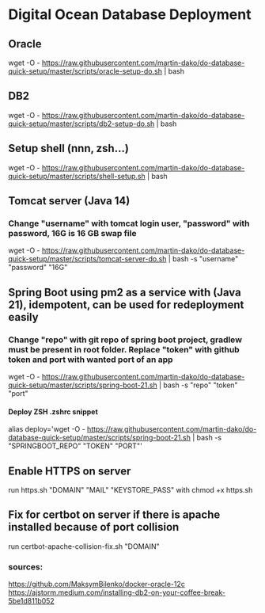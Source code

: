 # Digital Ocean Database Deployment


## Oracle
wget -O - https://raw.githubusercontent.com/martin-dako/do-database-quick-setup/master/scripts/oracle-setup-do.sh | bash



## DB2
wget -O - https://raw.githubusercontent.com/martin-dako/do-database-quick-setup/master/scripts/db2-setup-do.sh | bash

## Setup shell (nnn, zsh...)
wget -O - https://raw.githubusercontent.com/martin-dako/do-database-quick-setup/master/scripts/shell-setup.sh | bash


## Tomcat server (Java 14)
### Change "username" with tomcat login user, "password" with password, 16G is 16 GB swap file 
wget -O - https://raw.githubusercontent.com/martin-dako/do-database-quick-setup/master/scripts/tomcat-server-do.sh | bash -s "username" "password" "16G"

## Spring Boot using pm2 as a service with (Java 21), idempotent, can be used for redeployment easily

### Change "repo" with git repo of spring boot project, gradlew must be present in root folder. Replace "token" with github token and port with wanted port of an app
wget -O - https://raw.githubusercontent.com/martin-dako/do-database-quick-setup/master/scripts/spring-boot-21.sh | bash -s "repo" "token" "port"

#### Deploy ZSH .zshrc snippet
alias deploy='wget -O - https://raw.githubusercontent.com/martin-dako/do-database-quick-setup/master/scripts/spring-boot-21.sh | bash -s "SPRINGBOOT_REPO" "TOKEN" "PORT"'

## Enable HTTPS on server
run https.sh "DOMAIN" "MAIL" "KEYSTORE_PASS" with chmod +x https.sh

## Fix for certbot on server if there is apache installed because of port collision
run certbot-apache-collision-fix.sh "DOMAIN"


### sources:
https://github.com/MaksymBilenko/docker-oracle-12c
https://ajstorm.medium.com/installing-db2-on-your-coffee-break-5be1d811b052
